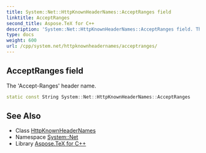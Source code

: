 ```yaml
---
title: System::Net::HttpKnownHeaderNames::AcceptRanges field
linktitle: AcceptRanges
second_title: Aspose.TeX for C++
description: 'System::Net::HttpKnownHeaderNames::AcceptRanges field. The ''Accept-Ranges'' header name in C++.'
type: docs
weight: 600
url: /cpp/system.net/httpknownheadernames/acceptranges/
---
```

## AcceptRanges field


The 'Accept-Ranges' header name.

```cpp
static const String System::Net::HttpKnownHeaderNames::AcceptRanges
```

## See Also

* Class [HttpKnownHeaderNames](../)
* Namespace [System::Net](../../)
* Library [Aspose.TeX for C++](../../../)
